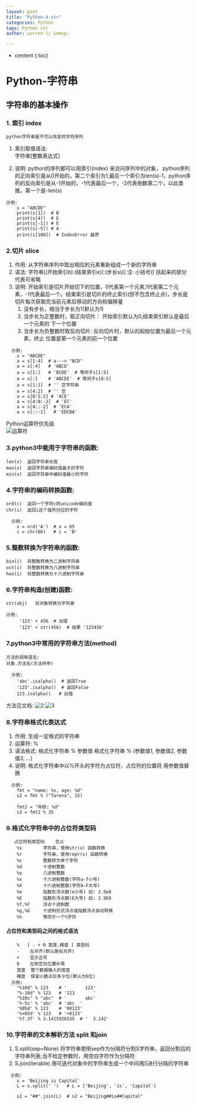 ```yaml
---
layout: post
title: "Python-4-str"
categories: Python
tags: Python str
author: worren li &emsp;

---
```


* centent
{:toc}

# Python-字符串  

## 字符串的基本操作  
### 1. 索引 index  
    python字符串是不可以改变的字符序列   

1. 索引取值语法:  
    字符串[整数表达式]  

2. 说明:
    python的序列都可以用索引(index) 来访问序列中的对象， python序列的正向索引是从0开始的，第二个索引为1,最后一个索引为len(s)-1，python序列的反向索引是从-1开始的，-1代表最后一个，-2代表倒数第二个，以此类推。第一个是-len(s) 
```
示例:
    s = "ABCDE"
    print(s[1])  # B
    print(s[4])  # E
    print(s[-1]) # E
    print(s[-5]) # A
    print(s[100])  # IndexError 越界
```

### 2.切片 slice
1. 作用:
    从字符串序列中取出相应的元素重新组成一个新的字符串
2. 语法:
    字符串[(开始索引b):(结束索引e)(:(步长s))]
    注:
      小括号() 括起来的部分代表可省略
3. 说明:
    开始索引是切片开始切下的位置，0代表第一个元素,1代表第二个元素，-1代表最后一个。结束索引是切片的终止索引(但不包含终止点)，步长是切片每次获取完当前元素后移动的方向和偏移量
    1. 没有步长，相当于步长为1(默认为1)
    2. 当步长为正整数时，取正向切片：
       开始索引默认为0,结束索引默认是最后一个元素的
       下一个位置
    3. 当步长为负整数时取反向切片:
      反向切片时，默认的起始位置为最后一个元素，终止
      位置是第一个元素的前一个位置
```
  示例:
    s = "ABCDE"
    a = s[1:4]  # a---> "BCD"
    a = s[:4]   # 'ABCD'
    a = s[1:]   # 'BCDE'  # 等同于s[1:5]
    a = s[:]    # 'ABCDE'  # 等同于s[0:5]
    a = s[1:1]  # '' 空字符串
    a = s[4:2]  # '' 空
    a = s[0:5:2] # 'ACE'
    a = s[4:0:-2]  # 'EC'
    a = s[4::-2]  # 'ECA'
    a = s[::-1]   # 'EDCBA'
```

Python运算符优先级  
![运算符](https://github.com/18071105400/18071105400.github.io/blob/master/image/1.png?raw=true)

### 3.python3中能用于字符串的函数:  
    len(x)  返回字符串长度
    max(x)  返回字符串编码值最大的字符
    min(x)  返回字符串中编码值最小的字符

### 4.字符串的编码转换函数:  
    ord(c)  返回一个字符c的unicode编码值
    chr(i)  返回i这个值所对应的字符
```
  示例:
    x = ord('A')  # x = 65
    c = chr(66)   # c = 'B'
```

### 5.整数转换为字符串的函数:
    bin(i)  将整数转换为二进制字符串
    oct(i)  将整数转换为八进制字符串
    hex(i)  将整数转换为十六进制字符串

### 6.字符串构造(创建)函数:
    str(obj)   将对象转换为字符串
```
示例:
     '123' + 456  # 出错
     '123' + str(456)  # 结果 '123456'
```

### 7.python3中常用的字符串方法(method)
    方法的调用语法:
    对象.方法名(方法传参)
```
  示例:
    'abc'.isalpha()  # 返回True
    '123'.isalpha()  # 返回False
    123.isalpha()   # 出错
```
  方法见文档:
   ![2](https://github.com/18071105400/18071105400.github.io/blob/master/image/2.png?raw=true)
   ![3](https://github.com/18071105400/18071105400.github.io/blob/master/image/3.png?raw=true)

### 8.字符串格式化表达式
1. 作用:
    生成一定格式的字符串
2. 运算符:
    %
3. 语法格式:
    格式化字符串 % 参数值
    格式化字符串 % (参数值1, 参数值2, 参数值3, ...)
4. 说明:
    格式化字符串中以%开头的字符为占位符，占位符的位置将
    用参数值替换
```
  示例:
    fmt = "name: %s, age: %d"
    s2 = fmt % ("Tarena", 15)

    fmt2 = "年龄: %d"
    s3 = fmt2 % 35
```

### 9.格式化字符串中的占位符类型码
```
   占位符和类型码    含义
    %s        字符串，使用str(x) 函数转换
    %r        字符串，使用repr(x) 函数转换
    %c        整数转为单个字符
    %d        十进制整数
    %o        八进制整数
    %x        十六进制整数(字符a-f小写)
    %X        十六进制整数(字符A-F大写)
    %e        指数形浮点数(e小写) 如: 2.9e8
    %E        指数形浮点数(E大写) 如: 2.9E8
    %f,%F     浮点十进制数
    %g,%G     十进制形式浮点或指数浮点自动转换
    %%        等同于一个%字符
```


#### 占位符和类型码之间的格式语法
```
    %   [ - + 0 宽度.精度 ] 类型码
    -    左对齐(默认是右对齐)
    +    显示正号
    0    左侧空白位置补零
    宽度  整个数据输入的宽度
    精度  保留小数点后多少位(默认为6位)
  示例:
    "%10d" % 123    # '       123'
    "%-10d" % 123   # '123       '
    "%10s" % "abc"  # '       abc'
    '%-5s' % 'abc'  # 'abc  '
    '%05d' % 123    # '00123'
    '%+05d' % 123   # '+0123'
    '%7.3f' % 3.1415926535  # '  3.142'
```

### 10.字符串的文本解析方法 split 和join
1. S.split(sep=None)  将字符串使用sep作为分隔符分割S字符串，返回分割后的字符串列表;当不给定参数时，用空白字符作为分隔符  
2. S.join(iterable)  用可迭代对象中的字符串生成一个中间用S进行分隔的字符串  
```
　示例:
    s = 'Beijing is Capital'
    L = s.split(' ')   # L = ['Beijing', 'is', 'Capital']

    s2 = "##".join(L)  # s2 = "Beijing##is##Capital"
```


